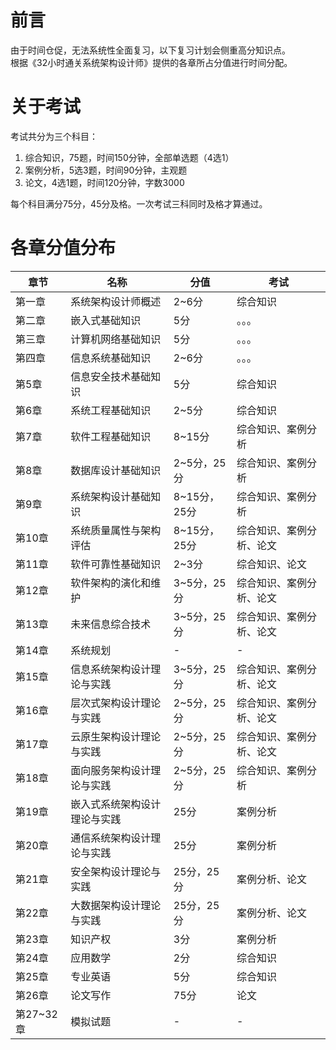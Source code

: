 # 前言
由于时间仓促，无法系统性全面复习，以下复习计划会侧重高分知识点。<br>
根据《32小时通关系统架构设计师》提供的各章所占分值进行时间分配。


# 关于考试
考试共分为三个科目：
1. 综合知识，75题，时间150分钟，全部单选题（4选1）
2. 案例分析，5选3题，时间90分钟，主观题
3. 论文，4选1题，时间120分钟，字数3000

每个科目满分75分，45分及格。一次考试三科同时及格才算通过。

# 各章分值分布
| 章节      | 名称                   | 分值        | 考试           |
|---------|----------------------|-----------|--------------| 
| 第一章     | 系统架构设计师概述            | 2~6分      | 综合知识         |
| 第二章     | 嵌入式基础知识              | 5分        | 。。。          |
| 第三章     | 计算机网络基础知识            | 5分        | 。。。          |
| 第四章     | 信息系统基础知识             | 2~6分      | 。。。          |
| 第5章     | 信息安全技术基础知识           | 5分        | 综合知识         |
| 第6章     | 系统工程基础知识             | 2~5分      | 综合知识         |
| 第7章     | 软件工程基础知识             | 8~15分     | 综合知识、案例分析    |
| 第8章     | 数据库设计基础知识            | 2~5分，25分  | 综合知识、案例分析    |
| 第9章     | 系统架构设计基础知识 | 8~15分，25分 | 综合知识、案例分析    |
| 第10章    | 系统质量属性与架构评估 | 8~15分，25分 | 综合知识、案例分析、论文 |
| 第11章    | 软件可靠性基础知识 | 2~3分      | 综合知识、论文      |
| 第12章    | 软件架构的演化和维护 | 3~5分，25分  | 综合知识、案例分析、论文 |
| 第13章    | 未来信息综合技术 | 3~5分，25分  | 综合知识、案例分析、论文 |
| 第14章    | 系统规划 | -         | -            |
| 第15章    | 信息系统架构设计理论与实践 | 3~5分，25分  | 综合知识、案例分析、论文 |
| 第16章    | 层次式架构设计理论与实践 | 2~5分，25分  | 综合知识、案例分析、论文 |
| 第17章    | 云原生架构设计理论与实践 | 2~5分，25分  | 综合知识、案例分析、论文 |
| 第18章    | 面向服务架构设计理论与实践 | 2~5分，25分  | 综合知识、案例分析    |
| 第19章    | 嵌入式系统架构设计理论与实践 | 25分       | 案例分析         |
| 第20章    | 通信系统架构设计理论与实践 | 25分       | 案例分析         |
| 第21章    | 安全架构设计理论与实践 | 25分，25分   | 案例分析、论文      |
| 第22章    | 大数据架构设计理论与实践 | 25分，25分   | 案例分析、论文      |
| 第23章    | 知识产权 | 3分        | 案例分析         |
| 第24章    | 应用数学 | 2分        | 综合知识         |
| 第25章    | 专业英语 | 5分        | 综合知识         |
| 第26章    | 论文写作 | 75分       | 论文           |
| 第27~32章 | 模拟试题 | -         | -            | 